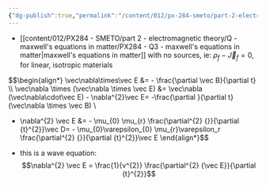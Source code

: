 ```yaml
---
{"dg-publish":true,"permalink":"/content/012/px-284-smeto/part-2-electromagnetic-theory/r-dielectrics/px-284-r1-waves-in-dielectrics/","noteIcon":"1","created":"2025-02-27T15:51:36.287+00:00","updated":"2025-02-27T15:57:50.294+00:00"}
---
```


- [[content/012/PX284 - SMETO/part 2 - electromagnetic theory/Q - maxwell's equations in matter/PX284 - Q3 - maxwell's equations in matter\|maxwell's equations in matter]] with no sources, ie: $\rho_{f} - \vec J_{f} = 0$, for linear, isotropic materials

$$\begin{align*}
\vec\nabla\times\vec  E &= - \frac{\partial \vec B}{\partial t} \\\\
\vec\nabla \times (\vec\nabla \times \vec E) &= \vec\nabla (\vec\nabla\cdot\vec  E) - \nabla^{2}\vec E= -\frac{\partial }{\partial t} (\vec\nabla \times \vec B) \\
- \nabla^{2} \vec E &= - \mu_{0} \mu_{r} \frac{\partial^{2} {}}{\partial {t}^{2}}\vec D= - \mu_{0}\varepsilon_{0} \mu_{r}\varepsilon_r \frac{\partial^{2} {}}{\partial {t}^{2}}\vec E
\end{align*}$$


- this is a wave equation:
$$\nabla^{2} \vec E = \frac{1}{v^{2}} \frac{\partial^{2} {\vec E}}{\partial {t}^{2}}$$
